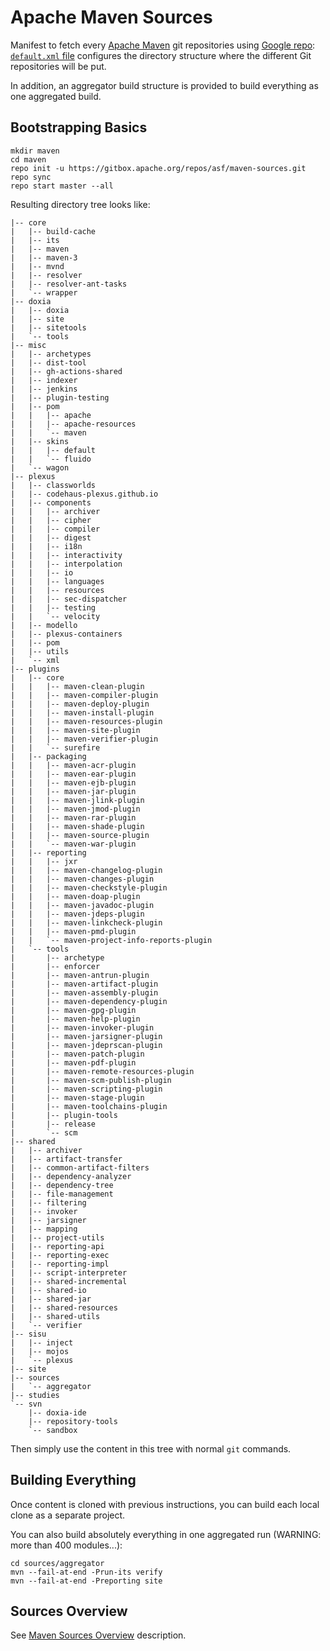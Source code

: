 # Apache Maven Sources

Manifest to fetch every [Apache Maven](https://maven.apache.org) git repositories using [Google repo](https://source.android.com/source/using-repo): [`default.xml` file](default.xml) configures the
directory structure where the different Git repositories will be put.

In addition, an aggregator build structure is provided to build everything as one aggregated build.

## Bootstrapping Basics

```
mkdir maven
cd maven
repo init -u https://gitbox.apache.org/repos/asf/maven-sources.git
repo sync
repo start master --all
```

Resulting directory tree looks like:

```
|-- core
|   |-- build-cache
|   |-- its
|   |-- maven
|   |-- maven-3
|   |-- mvnd
|   |-- resolver
|   |-- resolver-ant-tasks
|   `-- wrapper
|-- doxia
|   |-- doxia
|   |-- site
|   |-- sitetools
|   `-- tools
|-- misc
|   |-- archetypes
|   |-- dist-tool
|   |-- gh-actions-shared
|   |-- indexer
|   |-- jenkins
|   |-- plugin-testing
|   |-- pom
|   |   |-- apache
|   |   |-- apache-resources
|   |   `-- maven
|   |-- skins
|   |   |-- default
|   |   `-- fluido
|   `-- wagon
|-- plexus
|   |-- classworlds
|   |-- codehaus-plexus.github.io
|   |-- components
|   |   |-- archiver
|   |   |-- cipher
|   |   |-- compiler
|   |   |-- digest
|   |   |-- i18n
|   |   |-- interactivity
|   |   |-- interpolation
|   |   |-- io
|   |   |-- languages
|   |   |-- resources
|   |   |-- sec-dispatcher
|   |   |-- testing
|   |   `-- velocity
|   |-- modello
|   |-- plexus-containers
|   |-- pom
|   |-- utils
|   `-- xml
|-- plugins
|   |-- core
|   |   |-- maven-clean-plugin
|   |   |-- maven-compiler-plugin
|   |   |-- maven-deploy-plugin
|   |   |-- maven-install-plugin
|   |   |-- maven-resources-plugin
|   |   |-- maven-site-plugin
|   |   |-- maven-verifier-plugin
|   |   `-- surefire
|   |-- packaging
|   |   |-- maven-acr-plugin
|   |   |-- maven-ear-plugin
|   |   |-- maven-ejb-plugin
|   |   |-- maven-jar-plugin
|   |   |-- maven-jlink-plugin
|   |   |-- maven-jmod-plugin
|   |   |-- maven-rar-plugin
|   |   |-- maven-shade-plugin
|   |   |-- maven-source-plugin
|   |   `-- maven-war-plugin
|   |-- reporting
|   |   |-- jxr
|   |   |-- maven-changelog-plugin
|   |   |-- maven-changes-plugin
|   |   |-- maven-checkstyle-plugin
|   |   |-- maven-doap-plugin
|   |   |-- maven-javadoc-plugin
|   |   |-- maven-jdeps-plugin
|   |   |-- maven-linkcheck-plugin
|   |   |-- maven-pmd-plugin
|   |   `-- maven-project-info-reports-plugin
|   `-- tools
|       |-- archetype
|       |-- enforcer
|       |-- maven-antrun-plugin
|       |-- maven-artifact-plugin
|       |-- maven-assembly-plugin
|       |-- maven-dependency-plugin
|       |-- maven-gpg-plugin
|       |-- maven-help-plugin
|       |-- maven-invoker-plugin
|       |-- maven-jarsigner-plugin
|       |-- maven-jdeprscan-plugin
|       |-- maven-patch-plugin
|       |-- maven-pdf-plugin
|       |-- maven-remote-resources-plugin
|       |-- maven-scm-publish-plugin
|       |-- maven-scripting-plugin
|       |-- maven-stage-plugin
|       |-- maven-toolchains-plugin
|       |-- plugin-tools
|       |-- release
|       `-- scm
|-- shared
|   |-- archiver
|   |-- artifact-transfer
|   |-- common-artifact-filters
|   |-- dependency-analyzer
|   |-- dependency-tree
|   |-- file-management
|   |-- filtering
|   |-- invoker
|   |-- jarsigner
|   |-- mapping
|   |-- project-utils
|   |-- reporting-api
|   |-- reporting-exec
|   |-- reporting-impl
|   |-- script-interpreter
|   |-- shared-incremental
|   |-- shared-io
|   |-- shared-jar
|   |-- shared-resources
|   |-- shared-utils
|   `-- verifier
|-- sisu
|   |-- inject
|   |-- mojos
|   `-- plexus
|-- site
|-- sources
|   `-- aggregator
|-- studies
`-- svn
    |-- doxia-ide
    |-- repository-tools
    `-- sandbox
```

Then simply use the content in this tree with normal `git` commands.

## Building Everything

Once content is cloned with previous instructions, you can build each local clone as a separate project.

You can also build absolutely everything in one aggregated run (WARNING: more than 400 modules...):

```
cd sources/aggregator
mvn --fail-at-end -Prun-its verify
mvn --fail-at-end -Preporting site
```

## Sources Overview

See [Maven Sources Overview](https://maven.apache.org/scm.html) description.
